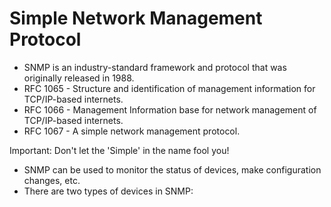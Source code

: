 # Simple Network Management Protocol
- SNMP is an industry-standard framework and protocol that was originally released in 1988. 
- RFC 1065 - Structure and identification of management information for TCP/IP-based internets.
- RFC 1066 - Management Information base for network management of TCP/IP-based internets.
- RFC 1067 - A simple network management protocol.

Important: Don't let the 'Simple' in the name fool you!

- SNMP can be used to monitor the status of devices, make configuration changes, etc.
- There are two types of devices in SNMP:

